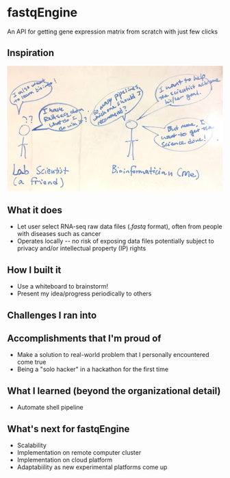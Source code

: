 # fastqEngine

An API for getting gene expression matrix from scratch with just few clicks

## Inspiration

![Motivation](Motivation.jpg)

## What it does

* Let user select RNA-seq raw data files (*.fastq* format), often from people with diseases such as cancer
* Operates locally -- no risk of exposing data files potentially subject to privacy and/or intellectual property (IP) rights

## How I built it

* Use a whiteboard to brainstorm!
* Present my idea/progress periodically to others

## Challenges I ran into

## Accomplishments that I'm proud of

* Make a solution to real-world problem that I personally encountered come true
* Being a "solo hacker" in a hackathon for the first time

## What I learned (beyond the organizational detail)

* Automate shell pipeline

## What's next for fastqEngine

* Scalability
* Implementation on remote computer cluster
* Implementation on cloud platform
* Adaptabiility as new experimental platforms come up